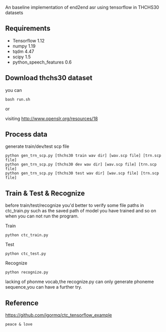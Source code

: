 An baseline implementation of end2end asr using tensorflow in THCHS30 datasets 

## Requirements ##

* Tensorflow 1.12
* numpy 1.19
* tqdm 4.47
* scipy 1.5
* python_speech_features 0.6 

## Download thchs30 dataset ##
you can
```
bash run.sh
```
or 

visiting http://www.openslr.org/resources/18
## Process data ##

generate train/dev/test scp file

```
python gen_trn_scp.py [thchs30 train wav dir] [wav.scp file] [trn.scp file]
python gen_trn_scp.py [thchs30 dev wav dir] [wav.scp file] [trn.scp file]
python gen_trn_scp.py [thchs30 test wav dir] [wav.scp file] [trn.scp file]
```

## Train & Test & Recognize ##

before train/test/recognize you'd better to verify some file paths in ctc_train.py 
such as the saved path of model you have trained and so on when you can not run the program.  

Train

```
python ctc_train.py
```

Test

```
python ctc_test.py
```

Recognize

```
python recognize.py
```

lacking of phonme vocab,the recognize.py can only generate phoneme sequence,you can have a further try.

## Reference ##

https://github.com/igormq/ctc_tensorflow_example




```
peace & love
```
